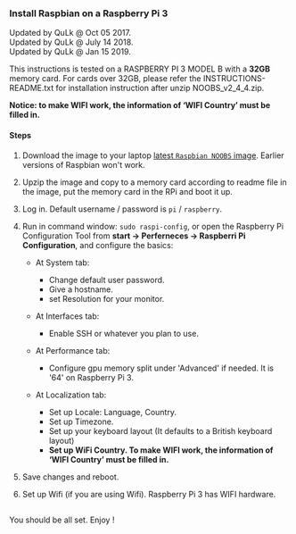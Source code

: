 ### Install Raspbian on a Raspberry Pi 3

Updated by QuLk @ Oct 05 2017.  \
Updated by QuLk @ July 14 2018.  \
Updated by QuLk @ Jan 15 2019.  

This instructions is tested on a RASPBERRY PI 3 MODEL B with a **32GB** memory card. For cards over 32GB, please refer the INSTRUCTIONS-README.txt for installation instruction after unzip NOOBS_v2_4_4.zip.

**Notice: to make WIFI work, the information of ‘WIFI Country’ must be filled in.**

#### Steps

1. Download the image to your laptop [latest `Raspbian NOOBS` image](https://www.raspberrypi.org/downloads/noobs/). Earlier versions of Raspbian won't work.

2. Upzip the image and copy to a memory card according to readme file in the image, put the memory card in the RPi and boot it up. 

3. Log in. Default username / password is `pi` / `raspberry`.

4. Run in command window: `sudo raspi-config`, or open the Raspberry Pi Configuration Tool from **start -> Perferneces -> Raspberri Pi Configuration**, and configure the basics:
    - At System tab:
        - Change default user password.
        - Give a hostname.
        - set Resolution for your monitor.
        
    - At Interfaces tab:
        - Enable SSH or whatever you plan to use.
        
    - At Performance tab:
        - Configure gpu memory split under 'Advanced' if needed. It is '64' on  Raspberry Pi 3.
        
    - At Localization tab:
        - Set up Locale: Language, Country. 
        - Set up Timezone.
        - Set up your keyboard layout (It defaults to a British keyboard layout)
        - **Set up WiFi Country. To make WIFI work, the information of ‘WIFI Country’ must be filled in.**
        
5. Save changes and reboot.

6. Set up Wifi (if you are using Wifi). Raspberry Pi 3 has WIFI hardware.
##
You should be all set. Enjoy !
